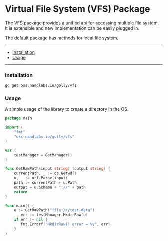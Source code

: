 # Virtual File System (VFS) Package
The VFS package provides a unified api for accessing multiple file system. It is extensible and new implementation can be
easily plugged in.

The default package has methods for local file system.

---
- [Installation](#installation)
- [Usage](#usage)
---

### Installation
```bash
go get oss.nandlabs.io/golly/vfs
```

### Usage
A simple usage of the library to create a directory in the OS.

```go
package main

import (
    "fmt"
    "oss.nandlabs.io/golly/vfs"
)

var (
    testManager = GetManager()
)

func GetRawPath(input string) (output string) {
    currentPath, _ := os.Getwd()
    u, _ := url.Parse(input)
    path := currentPath + u.Path
    output = u.Scheme + "://" + path
    return
}

func main() {
    u := GetRawPath("file:///test-data")
    _, err := testManager.MkdirRaw(u)
    if err != nil {
       fmt.Errorf("MkdirRaw() error = %v", err)
    }
}
```